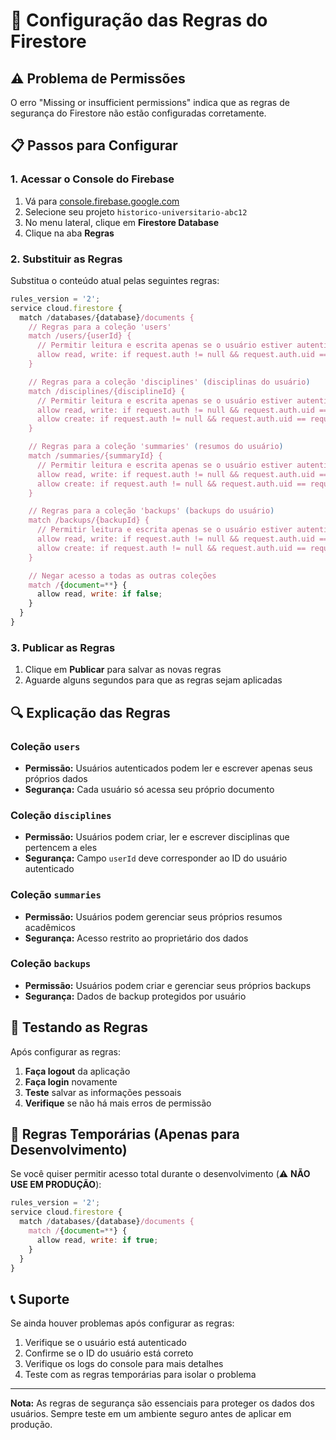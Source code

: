 # 🔧 Configuração das Regras do Firestore

## ⚠️ Problema de Permissões

O erro "Missing or insufficient permissions" indica que as regras de segurança do Firestore não estão configuradas corretamente.

## 📋 Passos para Configurar

### 1. Acessar o Console do Firebase

1. Vá para [console.firebase.google.com](https://console.firebase.google.com)
2. Selecione seu projeto `historico-universitario-abc12`
3. No menu lateral, clique em **Firestore Database**
4. Clique na aba **Regras**

### 2. Substituir as Regras

Substitua o conteúdo atual pelas seguintes regras:

```javascript
rules_version = '2';
service cloud.firestore {
  match /databases/{database}/documents {
    // Regras para a coleção 'users'
    match /users/{userId} {
      // Permitir leitura e escrita apenas se o usuário estiver autenticado e for o proprietário dos dados
      allow read, write: if request.auth != null && request.auth.uid == userId;
    }

    // Regras para a coleção 'disciplines' (disciplinas do usuário)
    match /disciplines/{disciplineId} {
      // Permitir leitura e escrita apenas se o usuário estiver autenticado e for o proprietário dos dados
      allow read, write: if request.auth != null && request.auth.uid == resource.data.userId;
      allow create: if request.auth != null && request.auth.uid == request.resource.data.userId;
    }

    // Regras para a coleção 'summaries' (resumos do usuário)
    match /summaries/{summaryId} {
      // Permitir leitura e escrita apenas se o usuário estiver autenticado e for o proprietário dos dados
      allow read, write: if request.auth != null && request.auth.uid == resource.data.userId;
      allow create: if request.auth != null && request.auth.uid == request.resource.data.userId;
    }

    // Regras para a coleção 'backups' (backups do usuário)
    match /backups/{backupId} {
      // Permitir leitura e escrita apenas se o usuário estiver autenticado e for o proprietário dos dados
      allow read, write: if request.auth != null && request.auth.uid == resource.data.userId;
      allow create: if request.auth != null && request.auth.uid == request.resource.data.userId;
    }

    // Negar acesso a todas as outras coleções
    match /{document=**} {
      allow read, write: if false;
    }
  }
}
```

### 3. Publicar as Regras

1. Clique em **Publicar** para salvar as novas regras
2. Aguarde alguns segundos para que as regras sejam aplicadas

## 🔍 Explicação das Regras

### Coleção `users`

- **Permissão:** Usuários autenticados podem ler e escrever apenas seus próprios dados
- **Segurança:** Cada usuário só acessa seu próprio documento

### Coleção `disciplines`

- **Permissão:** Usuários podem criar, ler e escrever disciplinas que pertencem a eles
- **Segurança:** Campo `userId` deve corresponder ao ID do usuário autenticado

### Coleção `summaries`

- **Permissão:** Usuários podem gerenciar seus próprios resumos acadêmicos
- **Segurança:** Acesso restrito ao proprietário dos dados

### Coleção `backups`

- **Permissão:** Usuários podem criar e gerenciar seus próprios backups
- **Segurança:** Dados de backup protegidos por usuário

## 🧪 Testando as Regras

Após configurar as regras:

1. **Faça logout** da aplicação
2. **Faça login** novamente
3. **Teste** salvar as informações pessoais
4. **Verifique** se não há mais erros de permissão

## 🚨 Regras Temporárias (Apenas para Desenvolvimento)

Se você quiser permitir acesso total durante o desenvolvimento (⚠️ **NÃO USE EM PRODUÇÃO**):

```javascript
rules_version = '2';
service cloud.firestore {
  match /databases/{database}/documents {
    match /{document=**} {
      allow read, write: if true;
    }
  }
}
```

## 📞 Suporte

Se ainda houver problemas após configurar as regras:

1. Verifique se o usuário está autenticado
2. Confirme se o ID do usuário está correto
3. Verifique os logs do console para mais detalhes
4. Teste com as regras temporárias para isolar o problema

---

**Nota:** As regras de segurança são essenciais para proteger os dados dos usuários. Sempre teste em um ambiente seguro antes de aplicar em produção.
